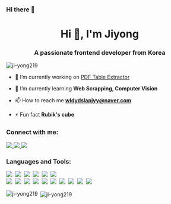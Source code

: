 ### Hi there 👋

<!--
**Ji-yong219/Ji-yong219** is a ✨ _special_ ✨ repository because its `README.md` (this file) appears on your GitHub profile.

Here are some ideas to get you started:

- 🔭 I’m currently working on ...
- 🌱 I’m currently learning ...
- 👯 I’m looking to collaborate on ...
- 🤔 I’m looking for help with ...
- 💬 Ask me about ...
- 📫 How to reach me: ...
- 😄 Pronouns: ...
- ⚡ Fun fact: ...
-->
<h1 align="center">Hi 👋, I'm Jiyong</h1>
<h3 align="center">A passionate frontend developer from Korea</h3>

<p align="left"> <img src="https://komarev.com/ghpvc/?username=ji-yong219&label=Profile%20views&color=0e75b6&style=flat" alt="ji-yong219" /> </p>

- 🔭 I’m currently working on [PDF Table Extractor](https://github.com/Ji-yong219/PDF_table_extract)

- 🌱 I’m currently learning **Web Scrapping, Computer Vision**

- 📫 How to reach me **wldydslapjyy@naver.com**

- ⚡ Fun fact **Rubik's cube**

<h3 align="left">Connect with me:</h3>
<p align="left">
<a href="https://github.com/Minku-Koo">
    <img src="https://img.shields.io/badge/github-%2324292e.svg?&style=for-the-badge&logo=github&logoColor=white&color=6e5494&link=https://github.com/Minku-Koo" >
  </a>
  <a href="https://instagram.com/min9_koo">
    <img src="https://img.shields.io/badge/instagram-%23000000.svg?&style=for-the-badge&logo=instagram&logoColor=white&color=dd2a7b&link=https://instagram.com/min9_koo/">
  </a>
  <a href="https://tech-diary.tistory.com/">
    <img src="https://img.shields.io/badge/tech blog-000000?&style=for-the-badge&logo=Bloglovin&logoColor=white&color=6E6E6E&link=https://tech-diary.tistory.com/">
  </a>
</p>

<h3 align="left">Languages and Tools:</h3>
<p align="left">
    <img src="https://img.shields.io/badge/Python-306998?style=for-the-badge&logo=Python&logoColor=white" /></a>&nbsp
  <img src="https://img.shields.io/badge/Flask-0d7963?style=for-the-badge&logo=Flask&logoColor=black"/></a>&nbsp
  <img src="https://img.shields.io/badge/Django-092e20?style=for-the-badge&logo=Django&logoColor=white"/></a>&nbsp
  <img src="https://img.shields.io/badge/OpenCV-128dff?style=for-the-badge&logo=OpenCV&logoColor=white"/></a>&nbsp
  <img src="https://img.shields.io/badge/TensorFlow-FFA800?style=flat-square&logo=tensorflow&logoColor=black"/></a>&nbsp
  <img src="https://img.shields.io/badge/Selenium-43b02a?style=flat-square&logo=selenium&logoColor=white"/></a><br>
  <img src="https://img.shields.io/badge/ORACLE-f80102?style=flat-square&logo=oracle&logoColor=black"/></a>&nbsp
  <img src="https://img.shields.io/badge/MySQL-00758F?style=flat-square&logo=mysql&logoColor=white"/></a>&nbsp
  <img src="https://img.shields.io/badge/MariaDB-c0765a?style=flat-square&logo=mariadb&logoColor=white"/></a>&nbsp
  <img src="https://img.shields.io/badge/Java-5382a1?style=flat-square&logo=java&logoColor=black"/></a>&nbsp
  <img src="https://img.shields.io/badge/JavaScript-f0db4f?style=flat-square&logo=JavaScript&logoColor=black"/></a>&nbsp
  <img src="https://img.shields.io/badge/C-5c6bc0?style=flat-square&logo=c&logoColor=white"/></a>&nbsp
  <img src="https://img.shields.io/badge/AWS-ff9900?style=flat-square&logo=AmazonAWS&logoColor=black"/></a>&nbsp
  <img src="https://img.shields.io/badge/git-f34f29?style=flat-square&logo=git&logoColor=black"/></a>&nbsp
  <img src="https://img.shields.io/badge/CSS3-1572B6?style=flat-square&logo=css3&logoColor=white"/></a>&nbsp
  <img src="https://img.shields.io/badge/HTML5-e34c26?style=flat-square&logo=html5&logoColor=white"/></a>&nbsp
  
  
</p>

<p><img align="left" src="https://github-readme-stats.vercel.app/api/top-langs?username=ji-yong219&show_icons=true&locale=en&layout=compact" alt="ji-yong219" /></p>

<p>&nbsp;<img align="center" src="https://github-readme-stats.vercel.app/api?username=ji-yong219&show_icons=true&locale=en" alt="ji-yong219" /></p>
